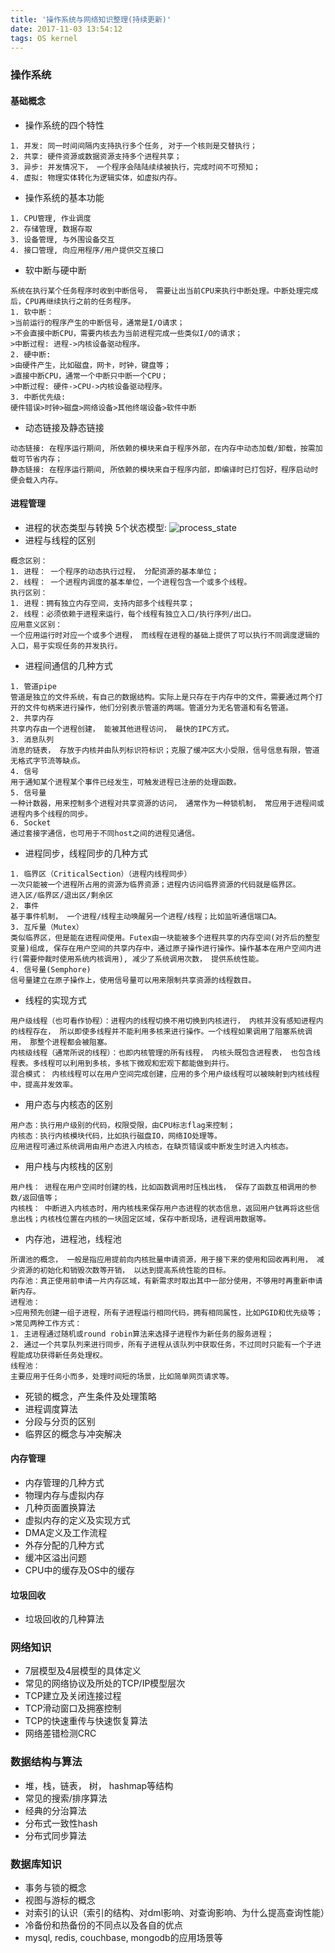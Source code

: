 ```yaml
---
title: '操作系统与网络知识整理(持续更新)'
date: 2017-11-03 13:54:12
tags: OS kernel
---
```


### 操作系统

#### 基础概念

- 操作系统的四个特性
```
1. 并发: 同一时间间隔内支持执行多个任务, 对于一个核则是交替执行；
2. 共享: 硬件资源或数据资源支持多个进程共享；
3. 异步: 并发情况下， 一个程序会陆陆续续被执行，完成时间不可预知；
4. 虚拟: 物理实体转化为逻辑实体，如虚拟内存。
```
- 操作系统的基本功能
```
1. CPU管理, 作业调度
2. 存储管理, 数据存取
3. 设备管理, 与外围设备交互
4. 接口管理, 向应用程序/用户提供交互接口
```

<!--more-->

- 软中断与硬中断
```
系统在执行某个任务程序时收到中断信号， 需要让出当前CPU来执行中断处理。中断处理完成后，CPU再继续执行之前的任务程序。
1. 软中断：
>当前运行的程序产生的中断信号，通常是I/O请求；
>不会直接中断CPU，需要内核去为当前进程完成一些类似I/O的请求；
>中断过程: 进程->内核设备驱动程序。
2. 硬中断:
>由硬件产生，比如磁盘，网卡，时钟，键盘等；
>直接中断CPU，通常一个中断只中断一个CPU；
>中断过程: 硬件->CPU->内核设备驱动程序。
3. 中断优先级:
硬件错误>时钟>磁盘>网络设备>其他终端设备>软件中断
```
- 动态链接及静态链接
```
动态链接: 在程序运行期间, 所依赖的模块来自于程序外部，在内存中动态加载/卸载，按需加载可节省内存；
静态链接: 在程序运行期间, 所依赖的模块来自于程序内部，即编译时已打包好，程序启动时便会载入内存。
```

#### 进程管理

- 进程的状态类型与转换
5个状态模型:
![process_state](http://blog.moguang.me/img/process_state.jpg)
- 进程与线程的区别
```
概念区别：
1. 进程： 一个程序的动态执行过程， 分配资源的基本单位；
2. 线程： 一个进程内调度的基本单位，一个进程包含一个或多个线程。
执行区别：
1. 进程：拥有独立内存空间，支持内部多个线程共享；
2. 线程：必须依赖于进程来运行，每个线程有独立入口/执行序列/出口。
应用意义区别：
一个应用运行时对应一个或多个进程， 而线程在进程的基础上提供了可以执行不同调度逻辑的入口，易于实现任务的并发执行。
```
- 进程间通信的几种方式
```
1. 管道pipe
管道是独立的文件系统，有自己的数据结构。实际上是只存在于内存中的文件，需要通过两个打开的文件句柄来进行操作，他们分别表示管道的两端。管道分为无名管道和有名管道。
2. 共享内存
共享内存由一个进程创建， 能被其他进程访问， 最快的IPC方式。
3. 消息队列
消息的链表， 存放于内核并由队列标识符标识；克服了缓冲区大小受限，信号信息有限，管道无格式字节流等缺点。
4. 信号
用于通知某个进程某个事件已经发生，可触发进程已注册的处理函数。
5. 信号量
一种计数器，用来控制多个进程对共享资源的访问， 通常作为一种锁机制， 常应用于进程间或进程内多个线程的同步。
6. Socket
通过套接字通信，也可用于不同host之间的进程见通信。
```
- 进程同步，线程同步的几种方式
```
1. 临界区（CriticalSection）（进程内线程同步）
一次只能被一个进程所占用的资源为临界资源；进程内访问临界资源的代码就是临界区。
进入区/临界区/退出区/剩余区
2. 事件
基于事件机制， 一个进程/线程主动唤醒另一个进程/线程；比如监听通信端口A。
3. 互斥量（Mutex）
类似临界区，但是能在进程间使用。Futex由一块能被多个进程共享的内存空间(对齐后的整型变量)组成, 保存在用户空间的共享内存中，通过原子操作进行操作。操作基本在用户空间内进行(需要仲裁时使用系统内核调用), 减少了系统调用次数， 提供系统性能。
4. 信号量(Semphore)
信号量建立在原子操作上，使用信号量可以用来限制共享资源的线程数目。
```
- 线程的实现方式
```
用户级线程（也可看作协程）：进程内的线程切换不用切换到内核进行， 内核并没有感知进程内的线程存在， 所以即使多线程并不能利用多核来进行操作。一个线程如果调用了阻塞系统调用， 那整个进程都会被阻塞。
内核级线程（通常所说的线程）：也即内核管理的所有线程， 内核头既包含进程表， 也包含线程表。多线程可以利用到多核，多核下微观和宏观下都能做到并行。
混合模式： 内核线程可以在用户空间完成创建，应用的多个用户级线程可以被映射到内核线程中，提高并发效率。
```
- 用户态与内核态的区别
```
用户态：执行用户级别的代码，权限受限，由CPU标志flag来控制；
内核态：执行内核模块代码，比如执行磁盘IO，网络IO处理等。
应用进程可通过系统调用由用户态进入内核态，在缺页错误或中断发生时进入内核态。
```
- 用户栈与内核栈的区别
```
用户栈： 进程在用户空间时创建的栈，比如函数调用时压栈出栈， 保存了函数互相调用的参数/返回值等；
内核栈： 中断进入内核态时，用内核栈来保存用户态进程的状态信息，返回用户钛再将这些信息出栈；内核栈位置在内核的一块固定区域，保存中断现场，进程调用数据等。
```
- 内存池，进程池，线程池
```
所谓池的概念， 一般是指应用提前向内核批量申请资源，用于接下来的使用和回收再利用， 减少资源的初始化和销毁次数等开销， 以达到提高系统性能的目标。
内存池：真正使用前申请一片内存区域，有新需求时取出其中一部分使用，不够用时再重新申请新内存。
进程池：
>应用预先创建一组子进程，所有子进程运行相同代码，拥有相同属性，比如PGID和优先级等；
>常见两种工作方式：
1. 主进程通过随机或round robin算法来选择子进程作为新任务的服务进程；
2. 通过一个共享队列来进行同步，所有子进程从该队列中获取任务，不过同时只能有一个子进程能成功获得新任务处理权。
线程池：
主要应用于任务小而多，处理时间短的场景，比如简单网页请求等。
```
- 死锁的概念，产生条件及处理策略
- 进程调度算法
- 分段与分页的区别
- 临界区的概念与冲突解决

#### 内存管理

- 内存管理的几种方式
- 物理内存与虚拟内存
- 几种页面置换算法
- 虚拟内存的定义及实现方式
- DMA定义及工作流程
- 外存分配的几种方式
- 缓冲区溢出问题
- CPU中的缓存及OS中的缓存

#### 垃圾回收
- 垃圾回收的几种算法

### 网络知识

- 7层模型及4层模型的具体定义
- 常见的网络协议及所处的TCP/IP模型层次
- TCP建立及关闭连接过程
- TCP滑动窗口及拥塞控制
- TCP的快速重传与快速恢复算法
- 网络差错检测CRC

### 数据结构与算法

- 堆，栈，链表， 树， hashmap等结构
- 常见的搜索/排序算法
- 经典的分治算法
- 分布式一致性hash
- 分布式同步算法

### 数据库知识

- 事务与锁的概念
- 视图与游标的概念
- 对索引的认识（索引的结构、对dml影响、对查询影响、为什么提高查询性能）
- 冷备份和热备份的不同点以及各自的优点
- mysql, redis, couchbase, mongodb的应用场景等
